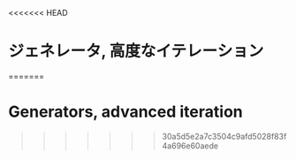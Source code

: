 
<<<<<<< HEAD
# ジェネレータ, 高度なイテレーション
=======
# Generators, advanced iteration
>>>>>>> 30a5d5e2a7c3504c9afd5028f83f4a696e60aede
